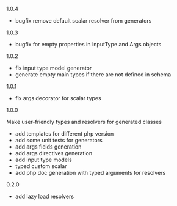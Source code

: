 1.0.4

- bugfix remove default scalar resolver from generators

1.0.3

- bugfix for empty properties in InputType and Args objects

1.0.2

- fix input type model generator
- generate empty main types if there are not defined in schema

1.0.1

- fix args decorator for scalar types

1.0.0 

Make user-friendly types and resolvers for generated classes

- add templates for different php version
- add some unit tests for generators
- add args fields generation
- add args directives generation
- add input type models
- typed custom scalar
- add php doc generation with typed arguments for resolvers

0.2.0

- add lazy load resolvers